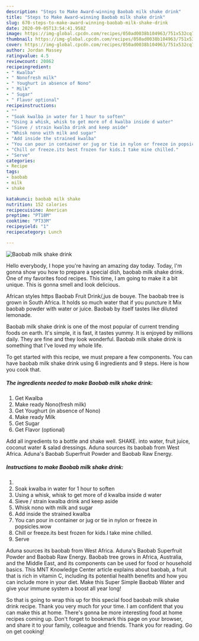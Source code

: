 ```yaml
---
description: "Steps to Make Award-winning Baobab milk shake drink"
title: "Steps to Make Award-winning Baobab milk shake drink"
slug: 670-steps-to-make-award-winning-baobab-milk-shake-drink
date: 2020-09-05T13:54:41.958Z
image: https://img-global.cpcdn.com/recipes/050ad0038b104963/751x532cq70/baobab-milk-shake-drink-recipe-main-photo.jpg
thumbnail: https://img-global.cpcdn.com/recipes/050ad0038b104963/751x532cq70/baobab-milk-shake-drink-recipe-main-photo.jpg
cover: https://img-global.cpcdn.com/recipes/050ad0038b104963/751x532cq70/baobab-milk-shake-drink-recipe-main-photo.jpg
author: Jordan Massey
ratingvalue: 4.5
reviewcount: 20862
recipeingredient:
- " Kwalba"
- " Nonofresh milk"
- " Youghurt in absence of Nono"
- " Milk"
- " Sugar"
- " Flavor optional"
recipeinstructions:
- ""
- "Soak kwalba in water for 1 hour to soften"
- "Using a whisk, whisk to get more of d kwalba inside d water"
- "Sieve / strain kwalba drink and keep aside"
- "Whisk nono with milk and sugar"
- "Add inside the strained kwalba"
- "You can pour in container or jug or tie in nylon or freeze in popsicles.wow"
- "Chill or freeze.its best frozen for kids.I take mine chilled."
- "Serve"
categories:
- Recipe
tags:
- baobab
- milk
- shake

katakunci: baobab milk shake 
nutrition: 152 calories
recipecuisine: American
preptime: "PT18M"
cooktime: "PT33M"
recipeyield: "1"
recipecategory: Lunch

---
```



![Baobab milk shake drink](https://img-global.cpcdn.com/recipes/050ad0038b104963/751x532cq70/baobab-milk-shake-drink-recipe-main-photo.jpg)

Hello everybody, I hope you're having an amazing day today. Today, I'm gonna show you how to prepare a special dish, baobab milk shake drink. One of my favorites food recipes. This time, I am going to make it a bit unique. This is gonna smell and look delicious.

African styles https Baobab Fruit Drink/,jus de bouye. The baobab tree is grown in South Africa. It holds so much water that if you puncture it Mix baobab powder with water or juice. Baobab by itself tastes like diluted lemonade.

Baobab milk shake drink is one of the most popular of current trending foods on earth. It's simple, it is fast, it tastes yummy. It is enjoyed by millions daily. They are fine and they look wonderful. Baobab milk shake drink is something that I've loved my whole life.


To get started with this recipe, we must prepare a few components. You can have baobab milk shake drink using 6 ingredients and 9 steps. Here is how you cook that.

<!--inarticleads1-->

##### The ingredients needed to make Baobab milk shake drink:

1. Get  Kwalba
1. Make ready  Nono(fresh milk)
1. Get  Youghurt (in absence of Nono)
1. Make ready  Milk
1. Get  Sugar
1. Get  Flavor (optional)


Add all ingredients to a bottle and shake well. SHAKE. into water, fruit juice, coconut water &amp; salad dressings. Aduna sources its baobab from West Africa. Aduna&#39;s Baobab Superfruit Powder and Baobab Raw Energy. 

<!--inarticleads2-->

##### Instructions to make Baobab milk shake drink:

1. 
1. Soak kwalba in water for 1 hour to soften
1. Using a whisk, whisk to get more of d kwalba inside d water
1. Sieve / strain kwalba drink and keep aside
1. Whisk nono with milk and sugar
1. Add inside the strained kwalba
1. You can pour in container or jug or tie in nylon or freeze in popsicles.wow
1. Chill or freeze.its best frozen for kids.I take mine chilled.
1. Serve


Aduna sources its baobab from West Africa. Aduna&#39;s Baobab Superfruit Powder and Baobab Raw Energy. Baobab tree grows in Africa, Australia, and the Middle East, and its components can be used for food or household basics. This MNT Knowledge Center article explains about baobab, a fruit that is rich in vitamin C, including its potential health benefits and how you can include more in your diet. Make this Super Simple Baobab Water and give your immune system a boost all year long! 

So that is going to wrap this up for this special food baobab milk shake drink recipe. Thank you very much for your time. I am confident that you can make this at home. There's gonna be more interesting food at home recipes coming up. Don't forget to bookmark this page on your browser, and share it to your family, colleague and friends. Thank you for reading. Go on get cooking!
